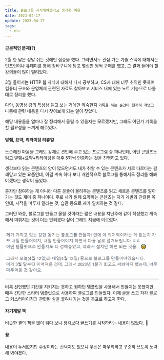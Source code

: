 ```yaml
---
title: 블로그를 시작해야겠다고 생각한 이유
date: 2023-04-17
update: 2023-04-17
tags:
  - etc
---
```


#### 근본적인 문제(?)

2월 한 달은 정말 쉬는 것에만 집중을 했다. 그러면서도 관심 가는 기술 스택에 대해서는 인프런이나 유데미를 통해 장바구니에 담고 몇십만 원씩 구매를 했고, 그 결과 들어야 할 강의들이 많이 밀려있다.

3월 들어서는 HTTP 웹 지식에 대해서 다시 공부하고, CS에 대해 너무 취약한 듯하여 컴퓨터 구조와 운영체제 관련된 자료도 찾아보고 서비스 내에 있는 노트 기능으로 나름대로 정리를 했다.

다만, 동영상 강의 특성상 듣고 보는 거에만 익숙한지 `기록을 하는 순간이 현저히 적었고` 나중에 관련 내용을 다시 찾아보게 되는 일이 잦았다.

해당 내용들을 얼마나 잘 정리해서 올릴 수 있을지는 모르겠지만, 그래도 어딘가 기록을 할 필요성을 느끼게 해주었다.

#### 발췌, 요약, 리라이팅 리츄얼

느슨해진 마음을 그래도 강제로 견인해 주고 있는 프로그램 중 하나인데, 어떤 콘텐츠든 읽고 발췌+요약+리라이팅을 매주 5회씩 인증하는 것을 진행하고 있다.

생각보다 읽는 콘텐츠의 양이 많으면서도 내가 취할 수 있는 콘텐츠가 서로 다르다는 걸 깨닫고 있는 요즘인데, 이걸 계속 하다 보니 개인적으로 블로그를 통해서도 정리를 해봐야겠다는 생각이 들었다.

혼자만 참여하는 게 아니라 다른 분들이 올려주는 콘텐츠를 읽고 새로운 콘텐츠를 알아가는 것도 재미 중 하나이다. 주로 내가 발췌 요약하는 콘텐츠는 자기 계발과 관련된 쪽인데, 시작을 미루지 말라는 것, 습관 등으로 궤가 일치하는 것 같다.

그러던 와중, 블로그를 만들고 올릴 것이라는 짧은 내용을 지난주에 같이 작성했고 계속해서 미뤄지는 것이 더는 안되겠다 싶어 그래도 지금에 이르렀다.

---

![블로그를 만들겠다고 10명 넘는 사람들에게 공포](make-a-blog.png)

---

비록 선언했던 기간을 지키지는 못하고 원하던 템플릿을 사용해서 만들지는 못했지만, 매우 간단한 스타터 템플릿으로 사용하여 블로그를 만들었다. 이제 글을 쓰고 차차 블로그 커스터마이징과 관련된 살을 붙여나가는 것을 목표로 하고자 한다.

#### 자기계발 책

비슷한 결의 책을 많이 읽다 보니 생각보다 글쓰기를 시작하라는 내용이 많았다. 🫠

#### 끝

내용이 두서없지만 수정이라는 선택지도 있으니 우선은 마무리하고 꾸준히 쓰도록 노력해 봐야겠다.
